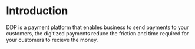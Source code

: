 # Introduction

DDP is a payment platform that enables business to send payments to your customers, the digitized payments reduce the friction and time required for your customers to recieve the money.
